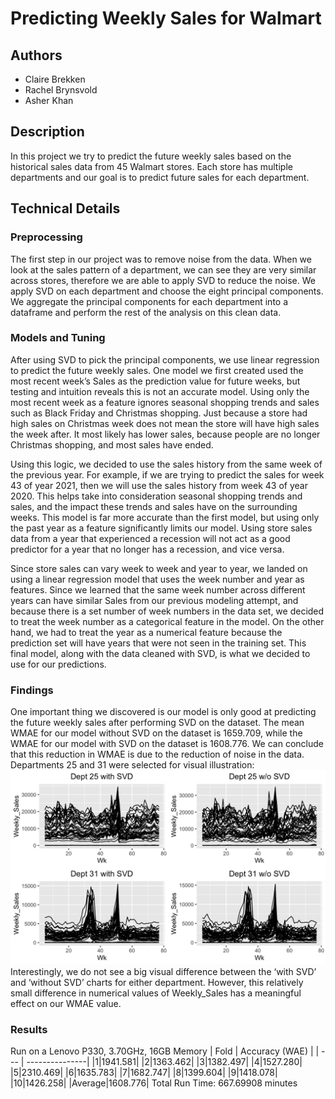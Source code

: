 # Predicting Weekly Sales for Walmart
## Authors
* Claire Brekken
* Rachel Brynsvold
* Asher Khan
## Description
In this project we try to predict the future weekly sales based on the historical sales data from 45 Walmart stores. Each store has multiple departments and our goal is to predict future sales for each department. 
## Technical Details
### Preprocessing
The first step in our project was to remove noise from the data. When we look at the sales pattern of a department, we can see they are very similar across stores, therefore we are able to apply SVD to reduce the noise. We apply SVD on each department and choose the eight principal components. We aggregate the principal components for each department into a dataframe and perform the rest of the analysis on this clean data.
### Models and Tuning
After using SVD to pick the principal components, we use linear regression to predict the future weekly sales. One model we first created used the most recent week’s Sales as the prediction value for future weeks, but testing and intuition reveals this is not an accurate model. Using only the most recent week as a feature ignores seasonal shopping trends and sales such as Black Friday and Christmas shopping. Just because a store had high sales on Christmas week does not mean the store will have high sales the week after. It most likely has lower sales, because people are no longer Christmas shopping, and most sales have ended. 

Using this logic, we decided to use the sales history from the same week of the previous year. For example, if we are trying to predict the sales for week 43 of year 2021, then we will use the sales history from week 43 of year 2020. This helps take into consideration seasonal shopping trends and sales, and the impact these trends and sales have on the surrounding weeks. This model is far more accurate than the first model, but using only the past year as a feature significantly limits our model. Using store sales data from a year that experienced a recession will not act as a good predictor for a year that no longer has a recession, and vice versa. 

Since store sales can vary week to week and year to year, we landed on using a linear regression model that uses the week number and year as features. Since we learned that the same week number across different years can have similar Sales from our previous modeling attempt, and because there is a set number of week numbers in the data set, we decided to treat the week number as a categorical feature in the model. On the other hand, we had to treat the year as a numerical feature because the prediction set will have years that were not seen in the training set. This final model, along with the data cleaned with SVD, is what we decided to use for our predictions. 

### Findings
One important thing we discovered is our model is only good at predicting the future weekly sales after performing SVD on the dataset. The mean WMAE for our model without SVD on the dataset is 1659.709, while the WMAE for our model with SVD on the dataset is 1608.776. We can conclude that this reduction in WMAE is due to the reduction of noise in the data.  Departments 25 and 31 were selected for visual illustration:
![alt text](https://github.com/asher657/Walmart-Weekly-Sales/blob/main/NoiseReduction.png?raw=true)
Interestingly, we do not see a big visual difference between the ‘with SVD’ and ‘without SVD’ charts for either department.  However, this relatively small difference in numerical values of Weekly_Sales has a meaningful effect on our WMAE value.

### Results
Run on a Lenovo P330, 3.70GHz, 16GB Memory
| Fold | Accuracy (WAE) |
| ---  | ---------------|
|1|1941.581|
|2|1363.462|
|3|1382.497|
|4|1527.280|
|5|2310.469|
|6|1635.783|
|7|1682.747|
|8|1399.604|
|9|1418.078|
|10|1426.258|
|Average|1608.776|
Total Run Time: 667.69908 minutes


